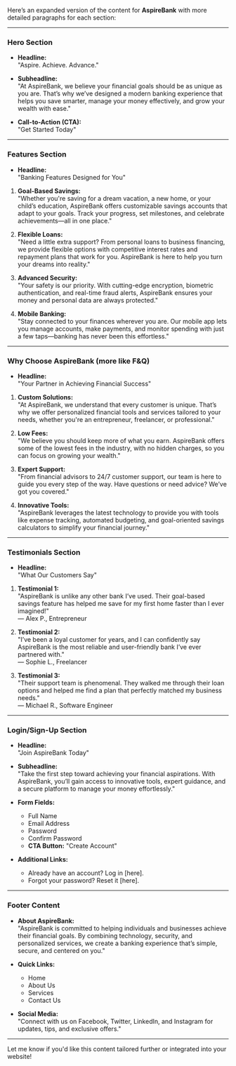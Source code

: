 Here’s an expanded version of the content for **AspireBank** with more detailed paragraphs for each section:  

---

### **Hero Section**  
- **Headline:**  
  "Aspire. Achieve. Advance."  

- **Subheadline:**  
  "At AspireBank, we believe your financial goals should be as unique as you are. That’s why we’ve designed a modern banking experience that helps you save smarter, manage your money effectively, and grow your wealth with ease."  

- **Call-to-Action (CTA):**  
  "Get Started Today"  

---

### **Features Section**  
- **Headline:**  
  "Banking Features Designed for You"  

1. **Goal-Based Savings:**  
   "Whether you're saving for a dream vacation, a new home, or your child’s education, AspireBank offers customizable savings accounts that adapt to your goals. Track your progress, set milestones, and celebrate achievements—all in one place."  

2. **Flexible Loans:**  
   "Need a little extra support? From personal loans to business financing, we provide flexible options with competitive interest rates and repayment plans that work for you. AspireBank is here to help you turn your dreams into reality."  

3. **Advanced Security:**  
   "Your safety is our priority. With cutting-edge encryption, biometric authentication, and real-time fraud alerts, AspireBank ensures your money and personal data are always protected."  

4. **Mobile Banking:**  
   "Stay connected to your finances wherever you are. Our mobile app lets you manage accounts, make payments, and monitor spending with just a few taps—banking has never been this effortless."  

---

### **Why Choose AspireBank** (more like F&Q) 
- **Headline:**  
  "Your Partner in Achieving Financial Success"  

1. **Custom Solutions:**  
   "At AspireBank, we understand that every customer is unique. That’s why we offer personalized financial tools and services tailored to your needs, whether you're an entrepreneur, freelancer, or professional."  

2. **Low Fees:**  
   "We believe you should keep more of what you earn. AspireBank offers some of the lowest fees in the industry, with no hidden charges, so you can focus on growing your wealth."  

3. **Expert Support:**  
   "From financial advisors to 24/7 customer support, our team is here to guide you every step of the way. Have questions or need advice? We’ve got you covered."  

4. **Innovative Tools:**  
   "AspireBank leverages the latest technology to provide you with tools like expense tracking, automated budgeting, and goal-oriented savings calculators to simplify your financial journey."  

---

### **Testimonials Section**  
- **Headline:**  
  "What Our Customers Say"  

1. **Testimonial 1:**  
   "AspireBank is unlike any other bank I’ve used. Their goal-based savings feature has helped me save for my first home faster than I ever imagined!"  
   — Alex P., Entrepreneur  

2. **Testimonial 2:**  
   "I’ve been a loyal customer for years, and I can confidently say AspireBank is the most reliable and user-friendly bank I’ve ever partnered with."  
   — Sophie L., Freelancer  

3. **Testimonial 3:**  
   "Their support team is phenomenal. They walked me through their loan options and helped me find a plan that perfectly matched my business needs."  
   — Michael R., Software Engineer  

---

### **Login/Sign-Up Section**  
- **Headline:**  
  "Join AspireBank Today"  

- **Subheadline:**  
  "Take the first step toward achieving your financial aspirations. With AspireBank, you’ll gain access to innovative tools, expert guidance, and a secure platform to manage your money effortlessly."  

- **Form Fields:**  
  - Full Name  
  - Email Address  
  - Password  
  - Confirm Password  
  - **CTA Button:** "Create Account"  

- **Additional Links:**  
  - Already have an account? Log in [here].  
  - Forgot your password? Reset it [here].  

---

### **Footer Content**  
- **About AspireBank:**  
  "AspireBank is committed to helping individuals and businesses achieve their financial goals. By combining technology, security, and personalized services, we create a banking experience that’s simple, secure, and centered on you."  

- **Quick Links:**  
  - Home  
  - About Us  
  - Services  
  - Contact Us  

- **Social Media:**  
  "Connect with us on Facebook, Twitter, LinkedIn, and Instagram for updates, tips, and exclusive offers."  

---

Let me know if you'd like this content tailored further or integrated into your website!